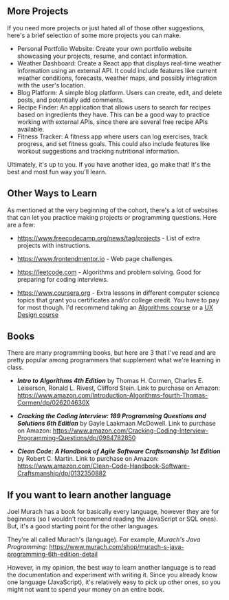 ## More Projects

If you need more projects or just hated all of those other suggestions, here's a brief selection of some more projects you can make.

- Personal Portfolio Website: Create your own portfolio website showcasing your projects, resume, and contact information.
- Weather Dashboard: Create a React app that displays real-time weather information using an external API. It could include features like current weather conditions, forecasts, weather maps, and possibly integration with the user's location.
- Blog Platform: A simple blog platform. Users can create, edit, and delete posts, and potentially add comments.
- Recipe Finder: An application that allows users to search for recipes based on ingredients they have. This can be a good way to practice working with external APIs, since there are several free recipe APIs available.
- Fitness Tracker: A fitness app where users can log exercises, track progress, and set fitness goals. This could also include features like workout suggestions and tracking nutritional information.

Ultimately, it's up to you. If you have another idea, go make that! It's the best and most fun way you'll learn.

## Other Ways to Learn

As mentioned at the very beginning of the cohort, there's a lot of websites that can let you practice making projects or programming questions. Here are a few:

- https://www.freecodecamp.org/news/tag/projects - List of extra projects with instructions.

- https://www.frontendmentor.io - Web page challenges.

- https://leetcode.com - Algorithms and problem solving. Good for preparing for coding interviews.

- https://www.coursera.org - Extra lessons in different computer science topics that grant you certificates and/or college credit. You have to pay for most though. I'd recommend taking an [Algorithms course](https://www.coursera.org/learn/algorithms-part1) or a [UX Design course](https://www.coursera.org/professional-certificates/google-ux-design)

## Books

There are many programming books, but here are 3 that I've read and are pretty popular among programmers that supplement what we're learning in class.

- ***Intro to Algorithms 4th Edition*** by Thomas H. Cormen, Charles E. Leiserson, Ronald L. Rivest, Clifford Stein. Link to purchase on Amazon: https://www.amazon.com/Introduction-Algorithms-fourth-Thomas-Cormen/dp/026204630X

- ***Cracking the Coding Interview: 189 Programming Questions and Solutions 6th Edition*** by Gayle Laakmaan McDowell. Link to purchase on Amazon: https://www.amazon.com/Cracking-Coding-Interview-Programming-Questions/dp/0984782850

- ***Clean Code: A Handbook of Agile Software Craftsmanship 1st Edition*** by Robert C. Martin. Link to purchase on Amazon: https://www.amazon.com/Clean-Code-Handbook-Software-Craftsmanship/dp/0132350882

## If you want to learn another language

Joel Murach has a book for basically every language, however they are for beginners (so I wouldn't recommend reading the JavaScript or SQL ones). But, it's a good starting point for the other languages.

They're all called Murach's (language). For example, *Murach's Java Programming*: https://www.murach.com/shop/murach-s-java-programming-6th-edition-detail

However, in my opinion, the best way to learn another language is to read the documentation and experiment with writing it. Since you already know one language (JavaScript), it's relatively easy to pick up other ones, so you might not want to spend your money on an entire book.
